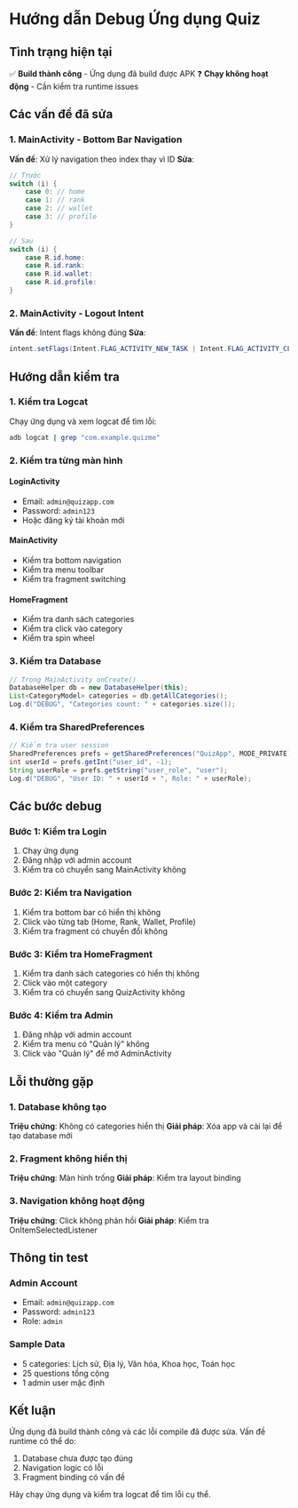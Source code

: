 # Hướng dẫn Debug Ứng dụng Quiz

## Tình trạng hiện tại
✅ **Build thành công** - Ứng dụng đã build được APK
❓ **Chạy không hoạt động** - Cần kiểm tra runtime issues

## Các vấn đề đã sửa

### 1. MainActivity - Bottom Bar Navigation
**Vấn đề**: Xử lý navigation theo index thay vì ID
**Sửa**: 
```java
// Trước
switch (i) {
    case 0: // home
    case 1: // rank
    case 2: // wallet
    case 3: // profile
}

// Sau
switch (i) {
    case R.id.home:
    case R.id.rank:
    case R.id.wallet:
    case R.id.profile:
}
```

### 2. MainActivity - Logout Intent
**Vấn đề**: Intent flags không đúng
**Sửa**:
```java
intent.setFlags(Intent.FLAG_ACTIVITY_NEW_TASK | Intent.FLAG_ACTIVITY_CLEAR_TASK);
```

## Hướng dẫn kiểm tra

### 1. Kiểm tra Logcat
Chạy ứng dụng và xem logcat để tìm lỗi:
```bash
adb logcat | grep "com.example.quizme"
```

### 2. Kiểm tra từng màn hình

#### LoginActivity
- Email: `admin@quizapp.com`
- Password: `admin123`
- Hoặc đăng ký tài khoản mới

#### MainActivity
- Kiểm tra bottom navigation
- Kiểm tra menu toolbar
- Kiểm tra fragment switching

#### HomeFragment
- Kiểm tra danh sách categories
- Kiểm tra click vào category
- Kiểm tra spin wheel

### 3. Kiểm tra Database
```java
// Trong MainActivity onCreate()
DatabaseHelper db = new DatabaseHelper(this);
List<CategoryModel> categories = db.getAllCategories();
Log.d("DEBUG", "Categories count: " + categories.size());
```

### 4. Kiểm tra SharedPreferences
```java
// Kiểm tra user session
SharedPreferences prefs = getSharedPreferences("QuizApp", MODE_PRIVATE);
int userId = prefs.getInt("user_id", -1);
String userRole = prefs.getString("user_role", "user");
Log.d("DEBUG", "User ID: " + userId + ", Role: " + userRole);
```

## Các bước debug

### Bước 1: Kiểm tra Login
1. Chạy ứng dụng
2. Đăng nhập với admin account
3. Kiểm tra có chuyển sang MainActivity không

### Bước 2: Kiểm tra Navigation
1. Kiểm tra bottom bar có hiển thị không
2. Click vào từng tab (Home, Rank, Wallet, Profile)
3. Kiểm tra fragment có chuyển đổi không

### Bước 3: Kiểm tra HomeFragment
1. Kiểm tra danh sách categories có hiển thị không
2. Click vào một category
3. Kiểm tra có chuyển sang QuizActivity không

### Bước 4: Kiểm tra Admin
1. Đăng nhập với admin account
2. Kiểm tra menu có "Quản lý" không
3. Click vào "Quản lý" để mở AdminActivity

## Lỗi thường gặp

### 1. Database không tạo
**Triệu chứng**: Không có categories hiển thị
**Giải pháp**: Xóa app và cài lại để tạo database mới

### 2. Fragment không hiển thị
**Triệu chứng**: Màn hình trống
**Giải pháp**: Kiểm tra layout binding

### 3. Navigation không hoạt động
**Triệu chứng**: Click không phản hồi
**Giải pháp**: Kiểm tra OnItemSelectedListener

## Thông tin test

### Admin Account
- Email: `admin@quizapp.com`
- Password: `admin123`
- Role: `admin`

### Sample Data
- 5 categories: Lịch sử, Địa lý, Văn hóa, Khoa học, Toán học
- 25 questions tổng cộng
- 1 admin user mặc định

## Kết luận
Ứng dụng đã build thành công và các lỗi compile đã được sửa. Vấn đề runtime có thể do:
1. Database chưa được tạo đúng
2. Navigation logic có lỗi
3. Fragment binding có vấn đề

Hãy chạy ứng dụng và kiểm tra logcat để tìm lỗi cụ thể. 